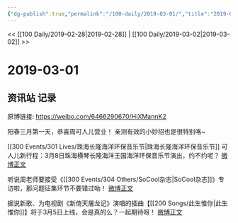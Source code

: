 ```yaml
---
{"dg-publish":true,"permalink":"/100-daily/2019-03-01/","title":"2019-03-01"}
---
```



<< [[100 Daily/2019-02-28\|2019-02-28]] | [[100 Daily/2019-03-02\|2019-03-02]] >>

# 2019-03-01

## 资讯站 记录

原博链接: https://weibo.com/6466290670/HiXMannK2

阳春三月第一天，恭喜周可人儿营业！
亲测有效的小妙招也是很特别咯~
[](https://m.weibo.cn/1736988591/4344989108163352)

[[300 Events/301 Lives/珠海长隆海洋环保音乐节\|珠海长隆海洋环保音乐节]]
可人儿新行程：3月8日珠海横琴长隆海洋王国海洋环保音乐节演出，约不约呢？
[微博正文](https://m.weibo.cn/6466290670/4345039377881403)

听说周老师要接受《[[300 Events/304 Others/SoCool杂志\|SoCool杂志]]》专访啦，那问题征集环节不要错过呦！
[微博正文](https://m.weibo.cn/6466290670/4345061343085791)

据说新歌、为电视剧《新倚天屠龙记》演唱的插曲【[[200 Songs/此生惟你\|此生惟你]]】将于3月5日上线，会是真的么？一起期待呀！
[微博正文](https://m.weibo.cn/6466290670/4345070868173839)
